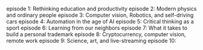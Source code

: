 episode 1: Rethinking education and productivity
episode 2: Modern physics and ordinary people 
episode 3: Computer vision, Robotics, and self-driving cars
episode 4: Automation in the age of AI
episode 5: Critical thinking as a sport
episode 6: Learning from our neighbors
episode 7: What it takes to build a personal trademark
episode 8: Cryptocurrency, computer vision, remote work
episode 9: Science, art, and live-streaming
episode 10: 
